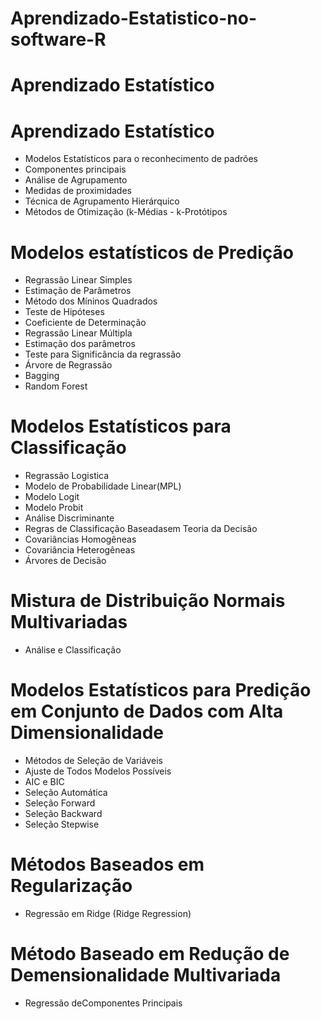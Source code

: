 # Aprendizado-Estatistico-no-software-R
# Aprendizado Estatístico

# Aprendizado Estatístico
- Modelos Estatísticos para o reconhecimento de padrões
- Componentes principais
- Análise de Agrupamento
- Medidas de proximidades
- Técnica de Agrupamento Hierárquico
- Métodos de Otimização (k-Médias - k-Protótipos

# Modelos estatísticos de Predição
- Regrassão Linear Simples
- Estimação de Parâmetros
- Método dos Míninos Quadrados
- Teste de Hipóteses
- Coeficiente de Determinação
- Regrassão Linear Múltipla
- Estimação dos parâmetros
- Teste para Significância da regrassão
- Árvore de Regrassão
- Bagging
- Random Forest

# Modelos Estatísticos para Classificação
- Regrassão Logistica
- Modelo de Probabilidade Linear(MPL)
- Modelo Logit
- Modelo Probit
- Análise Discriminante
- Regras de Classificação Baseadasem Teoria da Decisão
- Covariâncias Homogêneas
- Covariância Heterogêneas
- Árvores de Decisão

# Mistura de Distribuição Normais Multivariadas
- Análise e Classificação

# Modelos Estatísticos para Predição em Conjunto de Dados com Alta Dimensionalidade
- Métodos de Seleção de Variáveis
- Ajuste de Todos Modelos Possíveis
- AIC e BIC
- Seleção Automática
- Seleção Forward
- Seleção Backward
- Seleção Stepwise

# Métodos Baseados em Regularização
- Regressão em Ridge (Ridge Regression)

# Método Baseado em Redução de Demensionalidade Multivariada
- Regressão deComponentes Principais

